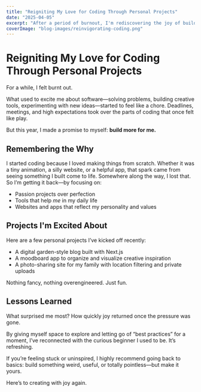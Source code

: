 ```yaml
---
title: "Reigniting My Love for Coding Through Personal Projects"
date: "2025-04-05"
excerpt: "After a period of burnout, I'm rediscovering the joy of building things just for me."
coverImage: "blog-images/reinvigorating-coding.png"
---
```


# Reigniting My Love for Coding Through Personal Projects

For a while, I felt burnt out.

What used to excite me about software—solving problems, building creative tools, experimenting with new ideas—started to feel like a chore. Deadlines, meetings, and high expectations took over the parts of coding that once felt like play.

But this year, I made a promise to myself: **build more for me.**

## Remembering the Why

I started coding because I loved making things from scratch. Whether it was a tiny animation, a silly website, or a helpful app, that spark came from seeing something I built come to life. Somewhere along the way, I lost that. So I’m getting it back—by focusing on:

- Passion projects over perfection
- Tools that help *me* in my daily life
- Websites and apps that reflect my personality and values

## Projects I'm Excited About

Here are a few personal projects I’ve kicked off recently:

- A digital garden-style blog built with Next.js
- A moodboard app to organize and visualize creative inspiration
- A photo-sharing site for my family with location filtering and private uploads

Nothing fancy, nothing overengineered. Just fun.

## Lessons Learned

What surprised me most? How quickly joy returned once the pressure was gone.

By giving myself space to explore and letting go of “best practices” for a moment, I’ve reconnected with the curious beginner I used to be. It’s refreshing.

If you’re feeling stuck or uninspired, I highly recommend going back to basics: build something weird, useful, or totally pointless—but make it yours.

Here’s to creating with joy again.
